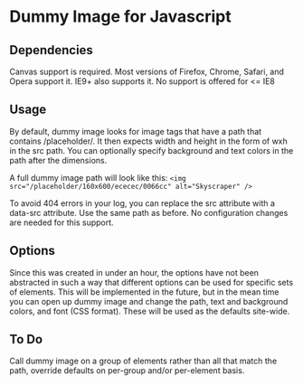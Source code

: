 # Dummy Image for Javascript

## Dependencies

Canvas support is required. Most versions of Firefox, Chrome, Safari, and Opera
support it. IE9+ also supports it. No support is offered for &lt;= IE8

## Usage

By default, dummy image looks for image tags that have a path that contains
/placeholder/. It then expects width and height in the form of wxh in the src
path. You can optionally specify background and text colors in the path after
the dimensions.

A full dummy image path will look like this:
```<img src="/placeholder/160x600/ececec/0066cc" alt="Skyscraper" />```

To avoid 404 errors in your log, you can replace the src attribute with a
data-src attribute. Use the same path as before. No configuration changes
are needed for this support.

## Options

Since this was created in under an hour, the options have not been abstracted
in such a way that different options can be used for specific sets of elements.
This will be implemented in the future, but in the mean time you can open up
dummy image and change the path, text and background colors, and font (CSS
format). These will be used as the defaults site-wide.

## To Do

Call dummy image on a group of elements rather than all that match the path,
override defaults on per-group and/or per-element basis.

